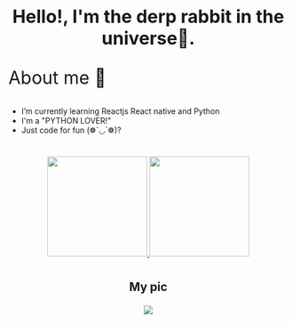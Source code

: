 <!-- github read me .md -->

<h1 align="center" style="font-size: 2rem; " >
        Hello!, I'm the derp rabbit in the universe🐇.
</h1>
<div>
<p style="font-size: 2rem;" >About me 🐰</p>
<ul>
<li> I’m currently learning Reactjs React native and Python </li>
<li> I'm a "PYTHON LOVER!" </li>
<li> Just code for fun (❁´◡`❁)? </li>
</ul>
</div>
<h1></h1>
<div align="center">
  <a href="https://github.com/ramune0144">
  <img height="180em" src="https://github-readme-stats.vercel.app/api?username=ramune0144&show_icons=true&theme=dracula&include_all_commits=true&count_private=true"/>
  <img height="180em" src="https://github-readme-stats.vercel.app/api/top-langs/?username=ramune0144&layout=compact&langs_count=7&theme=dracula"/>
  </a>
</div>
<h1></h1>
<div align="center">
<h2 ">My pic</p>
<img src="https://external-preview.redd.it/7UnFfPtazcVmBvt8R9-b9Pb8RS2841LV46BHN5SAPKo.jpg?auto=webp&s=d980048be926ee1b785e173f52bc8f5dcdbb9faa">
</div>
